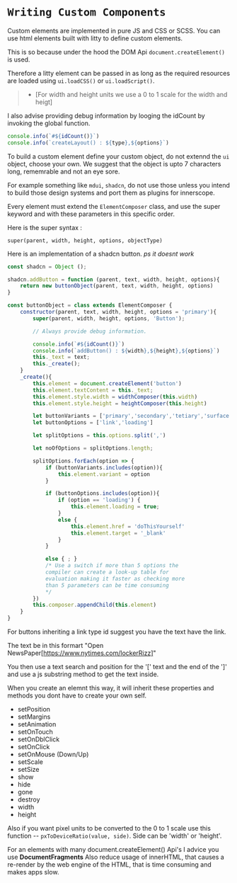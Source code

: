 # ```Writing Custom Components```

Custom elements are implemented in pure JS and CSS or SCSS.
You can use html elements built with litty to define
custom elements.

This is so because under the hood the DOM Api
```document.createElement()``` is used.

Therefore a litty element can be passed in as long
as the required resources are loaded using
```ui.loadCSS()``` or ```ui.loadScript()```.

> - [For width and height units we use a 0 to 1 scale for the width and heigt]

I also advise providing debug information by looging the idCount
by invoking the global function.

```javascript
console.info(`#${idCount()}`)
console.info(`createLayout() : ${type},${options}`)
```

To build a custom element define your custom object,
do not extennd the ```ui``` object, choose your own.
We suggest that the object is upto 7 characters long,
rememrable and not an eye sore.

For example something like ```mdui```, ```shadcn```,
do not use those unless you intend to build those design
systems and port them as plugins for innerscope.

Every element must extend the ```ElementComposer``` class,
and use the super keyword and with these parameters in
this specific order.

Here is the super syntax :

```super(parent, width, height, options, objectType)```

Here is an implementation of a shadcn button.
*ps it doesnt work*

```javascript
const shadcn = Object ();

shadcn.addButton = function (parent, text, width, height, options){
    return new buttonObject(parent, text, width, height, options)
}

const buttonObject = class extends ElementComposer {
    constructor(parent, text, width, height, options = 'primary'){
        super(parent, width, height, options, 'Button');

        // Always provide debug information.

        console.info(`#${idCount()}`)
        console.info(`addButton() : ${width},${height},${options}`)
        this._text = text;
        this._create();
    }    
    _create(){
        this.element = document.createElement('button')
        this.element.textContent = this._text;
        this.element.style.width = widthComposer(this.width)
        this.element.style.height = heightComposer(this.height)

        let buttonVariants = ['primary','secondary','tetiary','surface']
        let buttonOptions = ['link','loading']

        let splitOptions = this.options.split(',')

        let noOfOptions = splitOptions.length;

        splitOptions.forEach(option => {
            if (buttonVariants.includes(option)){
                this.element.variant = option
            }

            if (buttonOptions.includes(option)){
                if (option == 'loading') {
                    this.element.loading = true;
                }
                else {
                    this.element.href = 'doThisYourself'
                    this.element.target = '_blank'
                }
            }

            else { ; }
            /* Use a switch if more than 5 options the
            compiler can create a look-up table for
            evaluation making it faster as checking more
            than 5 parameters can be time consuming
            */
        })
        this.composer.appendChild(this.element)
    }
}
```

For buttons inheriting a link type id suggest you have the text
have the link.

The text be in this formart "Open NewsPaper[https://www.nytimes.com/lockerRizz]"

You then use a text search and position for the '[' text and the end of the ']'
and use a js substring method to get the text inside.

When you create an elemnt this way, it will inherit these properties and methods you
dont have to create your own self.

- setPosition
- setMargins
- setAnimation
- setOnTouch
- setOnDblClick
- setOnClick
- setOnMouse (Down/Up)
- setScale
- setSize
- show
- hide
- gone
- destroy
- width
- height

Also if you want pixel units to be converted to the 0 to 1 scale
use this function -- ```pxToDeviceRatio(value, side)```.
Side can be 'width' or 'height'.

For an elements with many document.createElement() Api's I advice you
use **DocumentFragments**
Also reduce usage of innerHTML, that causes a re-render by the web engine
of the HTML, that is time consuming and makes apps slow.
